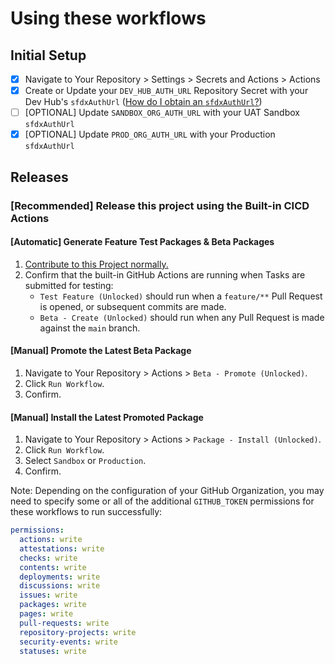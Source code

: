 # Using these workflows

## Initial Setup
- [X] Navigate to Your Repository > Settings > Secrets and Actions > Actions
- [X] Create or Update your `DEV_HUB_AUTH_URL` Repository Secret with your Dev Hub's `sfdxAuthUrl` ([How do I obtain an `sfdxAuthUrl`?](https://github.com/Nimba-Solutions/.github/wiki/Obtain-an-SFDX-Auth-URL))
- [ ] [OPTIONAL] Update `SANDBOX_ORG_AUTH_URL` with your UAT Sandbox `sfdxAuthUrl`
- [X] [OPTIONAL] Update `PROD_ORG_AUTH_URL` with your Production `sfdxAuthUrl`

## Releases

### [Recommended] Release this project using the Built-in CICD Actions

#### [Automatic] Generate Feature Test Packages & Beta Packages
1. [Contribute to this Project normally.](https://github.com/Nimba-Solutions/NYS-Foundations/blob/main/README.md#development)
2. Confirm that the built-in GitHub Actions are running when Tasks are submitted for testing:
   -  `Test Feature (Unlocked)` should run when a `feature/**` Pull Request is opened, or subsequent commits are made.
   -  `Beta - Create (Unlocked)` should run when any Pull Request is made against the `main` branch.

#### [Manual] Promote the Latest Beta Package
1. Navigate to Your Repository > Actions > `Beta - Promote (Unlocked)`.
2. Click `Run Workflow`.
3. Confirm.

#### [Manual] Install the Latest Promoted Package
1. Navigate to Your Repository > Actions > `Package - Install (Unlocked)`.
2. Click `Run Workflow`.
3. Select `Sandbox` or `Production`.
4. Confirm.

Note: Depending on the configuration of your GitHub Organization, you may need to specify some or all of the additional `GITHUB_TOKEN` permissions for these workflows to run successfully:

```yml
permissions:
  actions: write
  attestations: write
  checks: write
  contents: write
  deployments: write
  discussions: write
  issues: write
  packages: write
  pages: write
  pull-requests: write
  repository-projects: write
  security-events: write
  statuses: write
```
